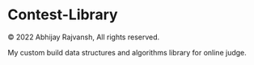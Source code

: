 # Contest-Library

© 2022 Abhijay Rajvansh, All rights reserved.

My custom build data structures and algorithms library for online judge.
